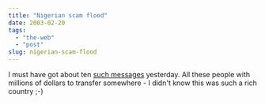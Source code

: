 ```yaml
---
title: "Nigerian scam flood"
date: 2003-02-20
tags: 
  - "the-web"
  - "post"
slug: nigerian-scam-flood
---
```


I must have got about ten [such messages](http://home.rica.net/alphae/419coal/) yesterday. All these people with millions of dollars to transfer somewhere - I didn't know this was such a rich country ;-)
